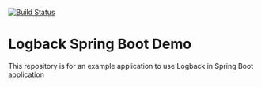 [![Build Status](https://travis-ci.org/gattinenirohini66/logging-Dto.svg?branch=master)](https://travis-ci.org/gattinenirohini66/logging-Dto)

# Logback Spring Boot Demo
This repository is for an example application to use Logback in Spring Boot application
